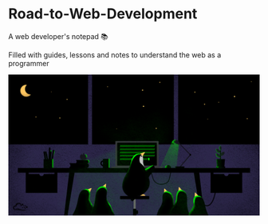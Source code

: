 # Road-to-Web-Development
A web developer's notepad :books:

Filled with guides, lessons and notes to understand the web as a programmer
<p align="center">
	<img src="Images/penguins.png" alt="Linux penguins">
</p>
